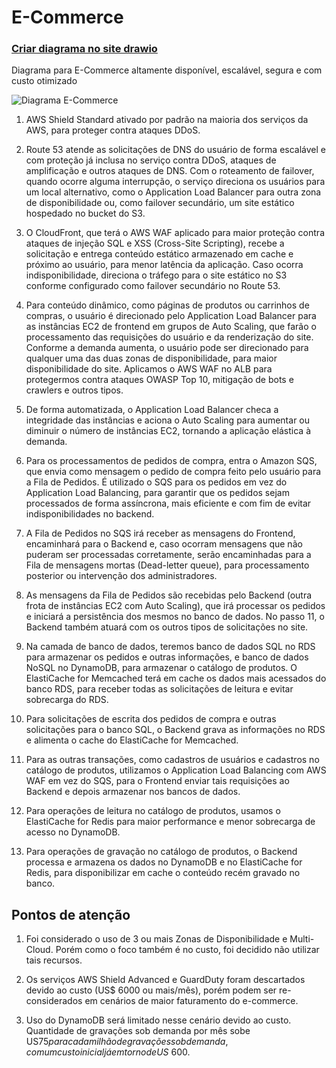 # E-Commerce

### [Criar diagrama no site drawio](https://viewer.diagrams.net/?tags=%7B%7D&lightbox=1&highlight=0000ff&edit=_blank&layers=1&nav=1&title=Diagrama%20sem%20nome.drawio#R%3Cmxfile%3E%3Cdiagram%20name%3D%22P%C3%A1gina-1%22%20id%3D%22J1k5ET_F92RumGbBxtch%22%3E7V3ZdqowFP2aPtbFPDwq1M7WoeN9cSGkSotiAYf2gW%2B%2FCYIKQcU2qLV09d5KmGLY%2B5yTM4QTVulPzx1t2Lu1DWCdMJQxPWHVE4ahOZmHf1DLZ9jCiMyspeuYRti2aGiZXyBspMLWkWkAN3agZ9uWZw7jjbo9GADdi7VpjmNP4oe92lb8rkOtC7CGlq5ZeOuTaXi9WavEiIv2C2B2e9GdaUGe7elr0cHhN3F7mmFPlprYsxNWcWzbm33qTxVgodGLxmV2XnXF3nnHHDDwspzAC5Wy0%2F7w6KuxPBYdxTs%2FPz8NrzLWrFH4hZuga54o7EmZtcN%2Be5%2FRYPS8vgU%2F0SdsxR4D59UKvk%2FHsvV32BT8bQ013Rx0w6MmPdMDqAldYAIhAtvgOAzRZn%2FaRZgpaROXK3Ude4R2dp1L%2BCRT97Yd2DO0rwJv7ZnwEZUts4uO9Wx0qhZuWeDVm18pBBRHoRvPunYT7Fc5ftF0jy6gogZDc3vACHv%2Fag88xbZsJ%2Fj2LHUmMRUJtsPrepo5AE543NA2Bx5wzsbwSSC4UcExlqUNXbMTjB1qcYA%2BclxzDJrAnfWKCu8RdpJmFz0K97qeY7%2BDpT7QnAg62nzPHTraQ9yiqeBqpmUt2oK72qOBMf9GWse1rZEHyo4e3RS1LraY8CJLt3wNfua3jFhAldBQWCPdNC7R5Uea4nff7afSV%2F0O7ghxBZ8UiIQBDlh6TgMoQIDdB57zCQ%2BJTqAjIRAKDzGSJpMFE2lBCg%2FqLdFQ5KVQBIT0786vvmAI%2FBCSZAvCMBhhyiMPMoVCMgM9uB1zRgEIehuYo8Eutt1ZB9sLqrWCBxreNp1UCQqoIl%2BlxSRxGD5HUlAlZjMtDEkQZvTZPS3iIsOcqnA73EK76poHhwGNqACBwW%2FkUe1K8bXn07vx5%2FkVIR5xYpxHMidhPJor3GUa8TSfE43YgkYFjfKkkXSt%2BGKj9zx5G1%2BSoRFD0QdHIw6j0YM7Cqw32jFtd4csGrnAcdET0DrAqtuu6QW2mqpHxIqIcZM4oGN7nt1fst%2BwM%2BJUShKCTgCdLa0yo9bDedG2hE4h%2BMHARpd4jD4DewBiCLx97p9eskp9Yj65ZBAocUkAchgAeTEFf2JO8OMx%2BGGIi8Sk4djDe83pAi98JmmCjYjRyLPxQZJl3GjkxZRhoiNLkvg4CZvHiQgz0xkTk6xxWcqHsnTVTCedOKtnJXnOjDD5EOc4rpwSXKaCnxVcjtN24lqXn%2B%2BDcVZIribHSpwKYgoq05RHfqgUMVT%2BswcactYA9J%2FpDu2B2TEt09CClnI%2BoMWFd9AS3oVe%2F%2BTZQO0ncT%2FXKUn8rrJiPC3URqdyCnJWzIDTkDOqvcv1V7aUB3I%2BVyMnbQ7MCTnhRjpIqc%2FFpD7NpIt9YZcEkwux%2F6vE%2FqghV01akn9EXmm92Bf2Lvaju2WW%2B5VC7m%2BEzqneV9o3vUYe0DkUuU%2FjwYLWqHPqgAAlQzTtrJQ7FnwgcJPOBzTfDh64SNjAR5%2Fmt6FWylAiMQVMbjKKJDIR4FPb4zNTFocmw0kSzeUpejNMo7NJ1fL91bRdKbOEND3H8HFNT9EsRgxGTBOpfG4iFY8KLDPDMceaUZBiPSnmxscqo2QzKfK3R4iRQhhritQwO4RIIQsHSArcx59KCrYgRUGKgBRqo3dVrl%2FYZEgBLaYMpOBYfqekwD32q22onKaLR8GMv2VDKVftkt4YEIpk4TYUewDqAg8mpKqLghSFuggnFuDh1utRWl421CGQAo8cpZKCK0hRkCIgRWvQrj%2FVK2ZeNlQaKXZtQ%2BGBq8e6cmAMGA%2F1fHG%2Byu7JF6JJF%2B2GhKK5iZU1oej7zvs7j2s57%2B4nIW3AsHHgy2xK7inPpAB%2FHmQiD3w88lZ%2BasEGxbJHxoERAH5s66hfbc3y8qVC%2FpBPSwnalgos88qCnVABmHePQ67iE6ICRcWpIAopVJDoFCpIdF5p2HSG2Oqug9ASHx8nQabwcZpbmcvjJOSlKhk81ld2PkaQ5t7IQYYjOFXsfh84kPLJ4QtGKegQX4G%2FVAkq%2BhNGoUoyikQp1AkPj1KCPaKE7YG%2FbIV4nFAuiTgjNVl77UgpjFwVPwyFyVICbjN8FnhObozYaamxq0KLOZVdJPl%2BqvEV48uW27VR5nTxNYzCwR0HL4uDl6O3Bu%2BDC5y7zhuq12KoIGN0dmpTe9WCArKWaY0RPJ%2FgmJjawIUfT0R4FUHrI0gMOu4w%2BLJCoFrgAxrEsCt8jFBVVaWj6e%2Fd4FGc6rORLSPGDEzP1KzZBcIj4acu%2BtsCQw%2F0OxAtDIXsTAV5HCgE%2FNmt4BeZ3W12eNRsmONkE8FORZfsOMmWFd2BzbEeBQCwIKt6tmUEebpLyFgvQJZFXihx8kwEmMF7FcH%2FCqGdN8fkn7WzXAj9GaftRuUUqdot%2BA03lyi%2Bjb7CA6nrzNo34Hmf0ZBLGeAV2XNVrW9aaCAugDUGyC5NM9nmuFuXDxV%2FjguYzI7QHK%2BMqlBP5gniYGAkW6am94zOCDTsbPsl2Eb6dLZdB44JRz0wcangKvAJzE5CyjdsiJ2FGpKnxWHWYeuifTcQ5jADBlYMmwlk8PnYI0cHGSwRLzLE1h%2B4Xg9RaU64qNEBluZBsz72RdLAG9wDPgvtc%2BmA0OpZdKGOGhZGHpfIwY9Mty6A8w%2FNA7Hq3OqKi9A8K299Ffhh1tkF4%2BbD8wMLMSVKCzmEwOB6s0oSSA8b6hLkB0MYGgRlWruM2nZG%2Bjvw2hPT67XtQKYcRqXJ5knf7GelBPm5UmFfJYHhMGGUrIYq64r%2F7%2FGZuf1qk3KQ0AkiwG3cMxiV4e5msoPHVokrj22fcNpjSTz1%2BfOdCX8ogqM5jO14PbtrDzTrbNEaVyoRvYLGqmlFX25Jy0SHwKblA0KlE32eqQ5%2Bo7qJqxp%2Bs6LpGYr%2F8PF1%2Fo%2Bz9WyKJsqS2qRS5MwqZUVC%2Fc5VSgzeJIQ3HjMtD4coeyAQeQx1Y2sG%2FAMlnjbQ0aRmZzJbW%2FSjbcFetDtRHwrJPfMjyqyub65jvTIV%2F%2FPuvg345xdCkptNuLZpWk6R3Gl1rLlJbjzMeaaghstBaIQwA93UkBug6sDnCEVZPlBeBsmmeunQes8LH2equFqFLPDB9hX%2FVQTvL%2BefwVwXGkp6L%2ByvPfIscwA7HC2NEzm4427pKnpSFchdwwSLfeHXm1eRLIdtV%2FJzdfV7pNPQZTR3OOvPqzlF107la6pUMSEekBQhVFAL7fCEEUPxeE33bqmABzcLKmSjwttA8YFx%2FWLVh%2FcFFX5MBZZPqS7fKRXwcOcqKlQ0OEMsmBAxwXQU%2F%2FpqRH0p9kvBhC2ZwFAiphT2zQQ82lkwITMT7t%2FLbbZG0wUTfsyEvesEFg9onw3GJooV3oKBq3VB%2F%2FihL9K8WNkI%2Fac7xZ8KNiW2KOv4od8Hrhss5UnEGBLpQ5sXsCnFtw2U%2B1XAfQZ3UIc2z92lZYJT6vjh%2FjECI1Jgl6g42CUJz%2B9KCwyzTF5Yx6PATaCDDiikPAZ7q6H4LHMmlEpD5fhhT1bKy1SyQJDfsyOUxaOxhXmTDvxuU%2FHPynTbEyi%2FAP4PzRt278DHY7eFyF%2BDfN6Rbh9qPbdA%2Fg9F%2Fv6Rj8dwq6Y1X46pDgzTyGsl1y3X2tqCDGlrq%2B5sKXqbUfyLUfdjaE%2FQl7BjiZxE5KeUsJj5lIoIaqcm83ZLjB5F7gueULk%2B1WWR3vISYoFwqssZD02Sh%2BnwHmj3J0RTXdisqS7sCuT%2B%2BlQXFo%2BLFgBPAHzbXK4Fpl%2BW960GeAMC%2FIm9GD%2FUxDZhgNNZAc4cK8AzLKv61wFOleRgdc7vJyxyMrcZ5nVB8avqo3un8QpZmEeJTpthfihZ8MRhvt2iuAXMvwXzDMbKCwT5rVXRyxNdJAxyMSvI2SMFOYdHKQuQ4yAXuS1BXqLYb4hzESLd6F5zXfOccAZ65LXanIGeobj2dyIdD0sePdJ3XnNRomh6a%2Fl%2BJcHJaO1StafyJVnUR1UHm1EvHCvq8QBlgfqDQH0Tot64%2BRJunq%2BdfaFePFbUp7y07wYOMXU38pwg%2BfDe0QauFiQkisFSpjzY5TvIipojMjVHL7Lif%2FjvvWbzX%2FOEUNyFT0Qc915zxBXVotvL8IQLvSRH01SSE9NTxVduKsqwW63tyfvCHe3ENMMb%2BwrQbwB9aJeQRT0HUf%2FZeT4t9caPe3LHHC%2Fq%2F2BwdPfmejyYFKqG9aCXIeifr7y%2Bob%2BPyYI%2BslU3W%2BsrXrr0%2B0H%2FBwOmewf90pR1Neq7bcU%2FbZm1m8e%2Bui%2FUH60%2FMqVm1NJcz1Q0vYfyqaoQqiilsK%2BjBmOHs1MQ9CO4bfvVdtr9eR%2F%2B1iSU7XCSrm%2BchN6UFL8u0Xb5%2FWzhtf9ZORuLvTosraon5RWh%2BU1CUwo7C7j%2BRri6vuI3vtwK2%2BDO84Jraq7qLuHK43HNeAUy3FeHam%2B2bpwTbDfVVj6oPaDEbbbCSYqyESPtjuq3n8Xp5eQSvZ%2FhyBO3HcNtRwXJhBjBiZgAT6lHTmMElxcj8PgnxghUuUABOI5OwYcYHyxd9RXZUp6HQCr4QIIPqfX5O%2BXDH4yM7iLz5WRrf6Kh%2Bvztp3A1uFm8T5FM0kvWSebR5qLzeCC0AHkC5Nt6UrYGeA%2Bovuhp1tS7qhAGeOZcdO5YAV7ERr8TJvpxcjolbMZ9A%2BJeqN2IWvPtgSzuo%2FXWNgeKjtVnzhfh0X3gns%2FiNWch7tV%2Fl49q%2BaFMGPdyVtwfq9ecP8AA6XzyFjgFzakKt8MttKuueRAlaJ4GhREl%2FQai%2FNAk4tjNJJFeoVEkTT77lHlLliRcVuXAH2vlEn%2BAAdWCJAkLisswc9C6UJPYXPOxWi0RJklWTcIf7dT4AKtYj48k8Yy0zdloWxd6v0GKnD0LdOdOJ%2Bw9ikJIf5giRQVsBoB%2FpzjwG%2FUiNz3VL30YNa8sE64XiZZ6%2BbsZaAIeLS6WLF0GX8VS%2FdazbzdcNkgwOO74F8klS2U5HviSoorrfS1ZKuBx4OVVvPqzJeyCF9n2obzUigW9AgRnXNDrERJFELWPfw%2FPqCCJ%2FIJeyfIkicbxRKeVJ%2BUHqCKQuqUZTG05V8xgHdh91f%2BwKjcXt0EvSFoHWWNMwrG6UwQ8iBpPfXwNUh%2BbwDB3ICx%2FR8KM7qn%2BlTrxH3nt4fgNhmQGqhNAgUzmDC9nSAUWUniVW26lgMdcCz5s4MMV5MPQ%2Bhq3KuZVwQeifGCjTK698QGPxaqfA61vq2jJAUULX05tQZsisrLrjm2MvF0slruJHrhpuxt7OiNvbseqf1YzGm%2FSoJrkTajx4eX4CvyFj1eZ%2FePhDRTUUkJ56VhjWpuIN9L4YfAPnXaHZGNam4g30vhhaCvqdbwxrU3k8R4nz6ZTzqYTZ%2FPqtmJoJ%2FImPTkVzEzWSx3dowI3Z5%2FiRxkBAY1OXkKHTnvzSIrQye0V4kIRCN99Qf3GeVs8fJEhV6QyUf1p%2B9p8uW5oZOdtQtZVgIRjLaYXijD44Uf4ShSXofz%2BGtJEvBxQzLlB2L2RnSbHmkIrHGAg%2FJehPttKKyWeZb%2BB%2FcpU9b1mTRXlD9KrDGXNlDoYFRF2oY4alswzCvORhF7x6qozhGitmRVnwA%2BzXpCl2h8MqO9jJa%2BtzTAKcuy%2B6j8Lvk040Spzyu7B6JesHOPkjRxbf0Y%2BHIteBFxw7JBqoJ4qqj9paPqwpH6RJVjWha2lY13iV8QD%2Btw6xH%2Ffrwg7Yw5dkCCEEMA54Sia%2BxSXnTyBvzjmi0w6hvqmYVhp7vpVjsiEV5GmRBrgy4bWtFoMjcaj6nNsnfW8Gk%2FGQ0Sz0WNYeIjChiWARUbHMr6ipR6Je4hEPC7PF7hYi4uzZ9Uf9cby2w34IIQLXo7na8givjIKk1L3nh8s8Gi2UMBiLSyGL6p%2FNSo3yhV2SggWYhS0ms8%2FUvLCdosLPKorFrhYi4v2P9WfUu8ir7UahHAh0XIMF1I0f9gbLPDgplTAYj0saNWnTvs1R5s2ycCCoaL3t8zFhYQHvXeLCzz%2BJBe4WIsLkVF95bFTebq8I7ZOYOS8XagRPC65W1zgQZcoQ7UAxgpgKKzq31xUmCZXsggBg4%2B8HnNgsPtWJHiYgaYLYKwFBs3D%2BcjUNXpqVyUDDFpm4gZGaibDboGBO8XptS67AhhqWVD9hlV3K%2BPJJyGJIURLMh%2FMjETCPbk0WwBjLTBeIDBq5pcBBMrMCxjzJ743YGz3Kj%2FCyw1nS0CbaAgjub%2FLaXUy53dXLCaf6mkIDMcYGHSx0ilf9Xn79mF0z7OElB3mlJ1fZBm6XAp081p1Mpq2Lb%2BZ7AlVmrZ6JrAM9MHTBobmGPkgmmxq8M%2Bxoaosx21OAzY7Z%2F7o%2BkUvaW%2F3J0UacJEGnFEKuzNWkZEmFJss5RUxYRKtq7IsTKI28sJku9U9Cz34K%2FTgxDjz79j28OlLvSI16ZOEQ9ODeLShcAasN%2B27tOpX%2FV7t5eqZ0Hsb0I3jEi2KGe%2FNss%2BwrGUXMhE9WMOxh%2FdR1geVwnRSJfdJuS9zKQWYLD5K0eLL5EcJ9703odpGhWV8ThPkH2gAB3WtHdj0h6wGSlkVQbY31dJBVtRSIduHef3ybyRzN1TmGPIaiqzNY0o1QqS8wIg7%2FAvv3XpJDpqqf%2FfSEXuOcZYLFsLLsHGtz%2BDm6k4TkqSi0OAAF9DjnVuf45WXe0lsnRDNzIzU1MbUTPlYVw6RMuT7792coWkRDw1Gq0TFalnzmgzIuKO%2F3Ne%2BoAXAUIplj4yqY6PM8gMzbHTUtdega4dt2uxshrvCFkrOcHm%2F4lsc23y4b4x%2Bpv9WLHMeIRuPbO7UPyPjcYoifrXeNKq0VB%2Fq1OfTs0pmebcVNCLTCH%2F71E5tIRmPAxycfCtcd9u67viS6ld5BVwy%2Fy7gDjimnmYOAqOLDrYtSxu6Zmfu6yaiz%2FEgV4qhv0vnnvwH3zq1%2Fxd6U8xmY1%2F0bn3v5e7zQi6JZI39yIbbvIjwodQSkzb25eJVVLt5Jc%2FWU9z%2BuOa3G8JEp9%2BnZFGfuYL%2BaN81Imfw2BeoJ476DDXt5xD1nqVo%2FSeDsKzPXNN%2BMG9GWFGhTicWU6ZZaUNNO3YGF2bgrzyDp9i1Z%2BRTBS8f4PJgR0nLuBGWoRK%2BVK35Tzfl8evDLWlaZl7OZXMI6ZcqowNc8atAfZDAd17zKw9c66LcutiTMvqFqIebjm17y4cj98ytbQB0xH8%3D%3C%2Fdiagram%3E%3C%2Fmxfile%3E)

Diagrama para E-Commerce altamente disponível, escalável, segura e com custo otimizado

![Diagrama E-Commerce](./E-commerce.PNG)

1. AWS Shield Standard ativado por padrão na maioria dos serviços da AWS, para proteger contra ataques DDoS.

2. Route 53 atende as solicitações de DNS do usuário de forma escalável e com proteção já inclusa no serviço contra DDoS, ataques de amplificação e outros ataques de DNS. Com o roteamento de failover, quando ocorre alguma interrupção, o serviço direciona os usuários para um local alternativo, como o Application Load Balancer para outra zona de disponibilidade ou, como failover secundário, um site estático hospedado no bucket do S3. 

3. O CloudFront, que terá o AWS WAF aplicado para maior proteção contra ataques de injeção SQL e XSS (Cross-Site Scripting), recebe a solicitação e entrega conteúdo estático armazenado em cache e próximo ao usuário, para menor latência da aplicação. 
Caso ocorra indisponibilidade, direciona o tráfego para o site estático no S3 conforme configurado como failover secundário no Route 53.

4. Para conteúdo dinâmico, como páginas de produtos ou carrinhos de compras, o usuário é direcionado pelo Application Load Balancer para as instâncias EC2 de frontend em grupos de Auto Scaling, que farão o processamento das requisições do usuário e da renderização do site. Conforme a demanda aumenta, o usuário pode ser direcionado para qualquer uma das duas zonas de disponibilidade, para maior disponibilidade do site.
Aplicamos o AWS WAF no ALB para protegermos contra ataques OWASP Top 10, mitigação de bots e crawlers e outros tipos.

5. De forma automatizada, o Application Load Balancer checa a integridade das instâncias e aciona o Auto Scaling para aumentar ou diminuir o número de instâncias EC2, tornando a aplicação elástica à demanda.

6. Para os processamentos de pedidos de compra, entra o Amazon SQS, que envia como mensagem o pedido de compra feito pelo usuário para a Fila de Pedidos.
É utilizado o SQS para os pedidos em vez do Application Load Balancing, para garantir que os pedidos sejam processados de forma assíncrona, mais eficiente e com fim de evitar indisponibilidades no backend.

7. A Fila de Pedidos no SQS irá receber as mensagens do Frontend, encaminhará para o Backend e, caso ocorram mensagens que não puderam ser processadas corretamente, serão encaminhadas para a Fila de mensagens mortas (Dead-letter queue), para processamento posterior ou intervenção dos administradores.

8. As mensagens da Fila de Pedidos são recebidas pelo Backend (outra frota de instâncias EC2 com Auto Scaling), que irá processar os pedidos e iniciará a persistência dos mesmos no banco de dados. No passo 11, o Backend também atuará com os outros tipos de solicitações no site.

9. Na camada de banco de dados, teremos banco de dados SQL no RDS para armazenar os pedidos e outras informações, e banco de dados NoSQL no DynamoDB, para armazenar o catálogo de produtos.
O ElastiCache for Memcached terá em cache os dados mais acessados do banco RDS, para receber todas as solicitações de leitura e evitar sobrecarga do RDS.

10. Para solicitações de escrita dos pedidos de compra e outras solicitações para o banco SQL, o Backend grava as informações no RDS e alimenta o cache do ElastiCache for Memcached.

11. Para as outras transações, como cadastros de usuários e cadastros no catálogo de produtos, utilizamos o Application Load Balancing com AWS WAF em vez do SQS, para o Frontend enviar tais requisições ao Backend e depois armazenar nos bancos de dados.

12. Para operações de leitura no catálogo de produtos, usamos o ElastiCache for Redis para maior performance e menor sobrecarga de acesso no DynamoDB.

13. Para operações de gravação no catálogo de produtos, o Backend processa e armazena os dados no DynamoDB e no ElastiCache for Redis, para disponibilizar em cache o conteúdo recém gravado no banco.

## Pontos de atenção

1. Foi considerado o uso de 3 ou mais Zonas de Disponibilidade e Multi-Cloud. Porém como o foco também é no custo, foi decidido não utilizar tais recursos.

2. Os serviços AWS Shield Advanced e GuardDuty foram descartados devido ao custo (US$ 6000 ou mais/mês), porém podem ser re-considerados em cenários de maior faturamento do e-commerce.

3. Uso do DynamoDB será limitado nesse cenário devido ao custo.
Quantidade de gravações sob demanda por mês sobe US$75 para cada milhão de gravações sob demanda, com um custo inicial já em torno de US$ 600.
